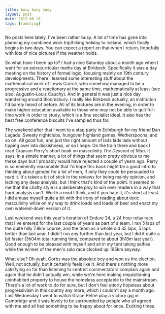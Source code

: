 ```yaml
---
title: busy busy busy
layout: post
date: 2017-06-18
tags: [rambling]
---
```


No posts here lately, I've been rather busy. A lot of time has gone into planning my combined work trip/hiking holiday to Iceland, which finally begins in two days. You can expect a report on that when I return, hopefully with lots of nice pictures if the weather holds.

So what have I been up to? I had a nice Saturday about a month ago when I went for an extracurricular maths day at Birkbeck. Specifically it was a day meeting on the history of formal logic, focusing mainly on 19th century developments. There I learned some interesting stuff about the mathematical work of Lewis Carroll, who somehow managed to be a progressive and a reactionary at the same time, mathematically at least (see also: Augustin-Louis Cauchy). And in general it was just a nice day wandering around Bloomsbury. I really like Birkbeck actually, an institution I'd barely heard of before. All of its lectures are in the evening, in order to make higher education available to those who may not be able to quit full-time work in order to study, which is a fine socialist ideal. It also has the best free conference biscuits I've sampled thus far.

The weekend after that I went to a stag party in Edinburgh for my friend Dan Lagadu. Sweaty nightclubs, hungover highland games, Wetherspoons, and so on. All good fun, and just the right amount of lads lads lads without tipping over into dickishness, or so I hope. On the train there and back I read Grayson Perry's short book on masculinity *The Descent of Man*. It says, in a simple manner, a lot of things that seem pretty obvious to me these days but I probably would have rejected a couple of years ago. Perry is so eminently reasonable that I'd hope this book might be a good intro to thinking about gender for a lot of men, if only they could be persuaded to read it. It's taken a bit of stick in the reviews for being mainly opinion, and lacking any deep analysis, but I think that's kind of the point. It seemed to me that the chatty style is a deliberate ploy to win over readers in a way that hard analysis can't. Worth a read I think, and if you hate it, it's short at least. I did amuse myself quite a bit with the irony of reading about toxic masculinity while on my way to drink loads and loads of beer and enact my own watered-down version of it.

Last weekend was this year's iteration of Endure 24, a 24 hour relay race that I've entered for the last couple of years as part of a team. I ran 5 laps of the quite hilly 7.8km course, and the team as a whole did 35 laps, 5 laps better than last year. I didn't run any further than last year, but I did it quite a bit faster (3h04m total running time, compared to about 3h18m last year). Good enough to be pleased with myself and sit in my tent taking selfies while the winner of the men's solo race clocked up 195km anyway.

What else? Oh yeah, Corbs was the absolute boy and won us the election. Well, not actually, but it certainly feels like it. And there's nothing more satisfying so far than listening to centrist commentators complain again and again that he didn't actually win, while we're here making requisitioning uninhabited property to house the homeless acceptable to the mainstream. There's a lot of work to do for sure, but I don't feel utterly hopeless about progressivism in this country any more, which I couldn't say a month ago. Last Wednesday I went to watch Grace Petrie play a victory gig in Cambridge and it was lovely to be surrounded by people who all agreed with me and all had something to be happy about for once. Exciting times.
